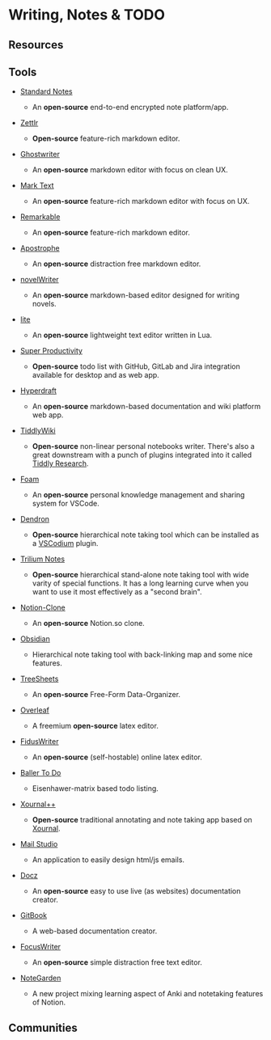 # Writing, Notes & TODO

## Resources

## Tools

* [Standard Notes](https://standardnotes.org)
  
   * An **open-source** end-to-end encrypted note platform/app.

* [Zettlr](https://www.zettlr.com)
  
   * **Open-source** feature-rich markdown editor.

* [Ghostwriter](https://wereturtle.github.io/ghostwriter)
  
   * An **open-source** markdown editor with focus on clean UX.

* [Mark Text](https://marktext.app)
  
   * An **open-source** feature-rich markdown editor with focus on UX.

* [Remarkable](https://github.com/jamiemcg/remarkable)
  
   * An **open-source** feature-rich markdown editor.

* [Apostrophe](https://gitlab.gnome.org/World/apostrophe)
  
   * An **open-source** distraction free markdown editor.

* [novelWriter](https://github.com/vkbo/novelWriter)
  
   * An **open-source** markdown-based editor designed for writing novels.

* [lite](https://github.com/rxi/lite)
  
   * An **open-source** lightweight text editor written in Lua.

* [Super Productivity](https://super-productivity.com)
  
   * **Open-source** todo list with GitHub, GitLab and Jira integration available for desktop and as web app.

* [Hyperdraft](https://hyperdraft.rosano.ca)
  
   * An **open-source** markdown-based documentation and wiki platform web app. 

* [TiddlyWiki](https://tiddlywiki.com)
  
   * **Open-source** non-linear personal notebooks writer. There's also a great downstream with a punch of plugins integrated into it called [Tiddly Research](https://github.com/kebifurai/TiddlyResearch).

* [Foam](https://foambubble.github.io/foam)
  
   * An **open-source** personal knowledge management and sharing system for VSCode.

* [Dendron](https://dendron.so)
  
   * **Open-source** hierarchical note taking tool which can be installed as a [VSCodium](https://github.com/VSCodium/vscodium) plugin.

* [Trilium Notes](https://github.com/zadam/trilium)
  
   * **Open-source** hierarchical stand-alone note taking tool with wide varity of special functions. It has a long learning curve when you want to use it most effectively as a "second brain".

* [Notion-Clone](https://github.com/konstantinmuenster/notion-clone)
  
   * An **open-source** Notion.so clone.

* [Obsidian](https://obsidian.md)
  
   * Hierarchical note taking tool with back-linking map and some nice features.

* [TreeSheets](https://github.com/aardappel/treesheets)
  
   * An **open-source** Free-Form Data-Organizer.

* [Overleaf](https://www.overleaf.com)
  
   * A freemium **open-source** latex editor.

* [FidusWriter](https://www.fiduswriter.org)
  
   * An **open-source** (self-hostable) online latex editor.

* [Baller To Do](https://ballertodo.com)
  
   * Eisenhawer-matrix based todo listing.

* [Xournal++](https://github.com/xournalpp/xournalpp)
  
   * **Open-source** traditional annotating and note taking app based on [Xournal](https://sourceforge.net/projects/xournal/).

* [Mail Studio](https://mailstudio.app)
  
   * An application to easily design html/js emails.

* [Docz](https://github.com/pedronauck/docz)
  
   * An **open-source** easy to use live (as websites) documentation creator.

* [GitBook](https://www.gitbook.com)
  
   - A web-based documentation creator.

* [FocusWriter](https://github.com/gottcode/focuswriter)
  
   * An **open-source** simple distraction free text editor.

* [NoteGarden](https://notegarden.web.app)
  
   * A new project mixing learning aspect of Anki and notetaking features of Notion.

## Communities
